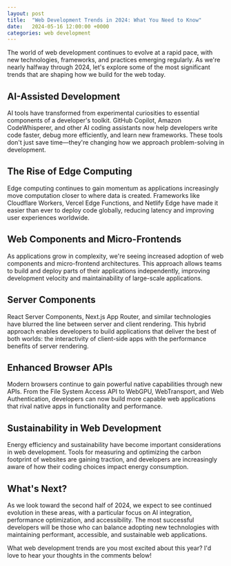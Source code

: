 ```yaml
---
layout: post
title:  "Web Development Trends in 2024: What You Need to Know"
date:   2024-05-16 12:00:00 +0000
categories: web development
---
```


The world of web development continues to evolve at a rapid pace, with new technologies, frameworks, and practices emerging regularly. As we're nearly halfway through 2024, let's explore some of the most significant trends that are shaping how we build for the web today.

## AI-Assisted Development

AI tools have transformed from experimental curiosities to essential components of a developer's toolkit. GitHub Copilot, Amazon CodeWhisperer, and other AI coding assistants now help developers write code faster, debug more efficiently, and learn new frameworks. These tools don't just save time—they're changing how we approach problem-solving in development.

## The Rise of Edge Computing

Edge computing continues to gain momentum as applications increasingly move computation closer to where data is created. Frameworks like Cloudflare Workers, Vercel Edge Functions, and Netlify Edge have made it easier than ever to deploy code globally, reducing latency and improving user experiences worldwide.

## Web Components and Micro-Frontends

As applications grow in complexity, we're seeing increased adoption of web components and micro-frontend architectures. This approach allows teams to build and deploy parts of their applications independently, improving development velocity and maintainability of large-scale applications.

## Server Components

React Server Components, Next.js App Router, and similar technologies have blurred the line between server and client rendering. This hybrid approach enables developers to build applications that deliver the best of both worlds: the interactivity of client-side apps with the performance benefits of server rendering.

## Enhanced Browser APIs

Modern browsers continue to gain powerful native capabilities through new APIs. From the File System Access API to WebGPU, WebTransport, and Web Authentication, developers can now build more capable web applications that rival native apps in functionality and performance.

## Sustainability in Web Development

Energy efficiency and sustainability have become important considerations in web development. Tools for measuring and optimizing the carbon footprint of websites are gaining traction, and developers are increasingly aware of how their coding choices impact energy consumption.

## What's Next?

As we look toward the second half of 2024, we expect to see continued evolution in these areas, with a particular focus on AI integration, performance optimization, and accessibility. The most successful developers will be those who can balance adopting new technologies with maintaining performant, accessible, and sustainable web applications.

What web development trends are you most excited about this year? I'd love to hear your thoughts in the comments below! 